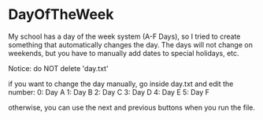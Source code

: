 # DayOfTheWeek
My school has a day of the week system (A-F Days), so I tried to create something that automatically changes the day. The days will not change on weekends, but you have to manually add dates to special holidays, etc.

Notice:
do NOT delete 'day.txt'

if you want to change the day manually, go inside day.txt and edit the number:
0: Day A
1: Day B
2: Day C
3: Day D
4: Day E
5: Day F

otherwise, you can use the next and previous buttons when you run the file.
